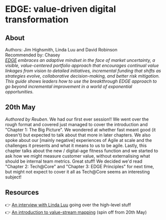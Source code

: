 # EDGE: value-driven digital transformation

## About
Authors: Jim Highsmith, Linda Luu and David Robinson  
Recommended by: Chasey  
_[EDGE](https://www.goodreads.com/en/book/show/43567723-edge) embraces an adaptive mindset in the face of market uncertainty, a visible, value-centered portfolio approach that encourages continual value linkages from vision to detailed initiatives, incremental funding that shifts as strategies evolve, collaborative decision-making, and better risk mitigation. This guide shows leaders how to use the breakthrough EDGE approach to go beyond incremental improvement in a world of exponential opportunities._

## 20th May
_Authored by Reuben_. We had our first ever session!! We went over the rough format and covered just managed to cover the introduction and "Chapter 1: The Big Picture". We wondered at whether fast meant good (it doesn't) but expected to talk about that more in later chapters. We also spoke about our [mainly negative] experiences of Agile at scale and the challenges it presents and what it means to us to be agile. Lastly, this chapter talks about the new / digital-age fitness function and we started to ask how we might measure customer value, without externalising what should be internal team metrics. Great stuff! We decided we'd read "Chapter 2: Tech@Core" and "Chapter 3: EDGE Principles" for next time, but might not expect to cover it all as Tech@Core seems an interesting subject!

## Resources
👉 [An interview with Linda Luu](https://www.youtube.com/watch?v=-HPnr4yuUqc) going over the high-level stuff  
👉 [An introduction to value-stream mapping](https://www.youtube.com/watch?v=tGDrt8SV5H4) (spin off from 20th May)